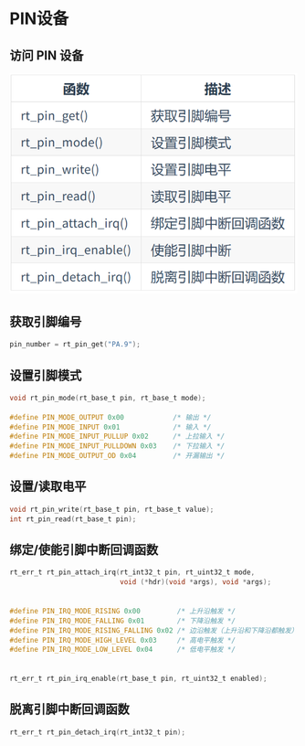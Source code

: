 # PIN设备

## 访问 PIN 设备
![alt text](./image/PIN接口.png)

## 获取引脚编号

```c
pin_number = rt_pin_get("PA.9");
```

## 设置引脚模式

```c
void rt_pin_mode(rt_base_t pin, rt_base_t mode);

#define PIN_MODE_OUTPUT 0x00            /* 输出 */
#define PIN_MODE_INPUT 0x01             /* 输入 */
#define PIN_MODE_INPUT_PULLUP 0x02      /* 上拉输入 */
#define PIN_MODE_INPUT_PULLDOWN 0x03    /* 下拉输入 */
#define PIN_MODE_OUTPUT_OD 0x04         /* 开漏输出 */

```

## 设置/读取电平
```c
void rt_pin_write(rt_base_t pin, rt_base_t value);
int rt_pin_read(rt_base_t pin);

```

## 绑定/使能引脚中断回调函数
```c
rt_err_t rt_pin_attach_irq(rt_int32_t pin, rt_uint32_t mode,
                           void (*hdr)(void *args), void *args);


#define PIN_IRQ_MODE_RISING 0x00         /* 上升沿触发 */
#define PIN_IRQ_MODE_FALLING 0x01        /* 下降沿触发 */
#define PIN_IRQ_MODE_RISING_FALLING 0x02 /* 边沿触发（上升沿和下降沿都触发）*/
#define PIN_IRQ_MODE_HIGH_LEVEL 0x03     /* 高电平触发 */
#define PIN_IRQ_MODE_LOW_LEVEL 0x04      /* 低电平触发 */


rt_err_t rt_pin_irq_enable(rt_base_t pin, rt_uint32_t enabled);

```


## 脱离引脚中断回调函数

```c
rt_err_t rt_pin_detach_irq(rt_int32_t pin);
```



